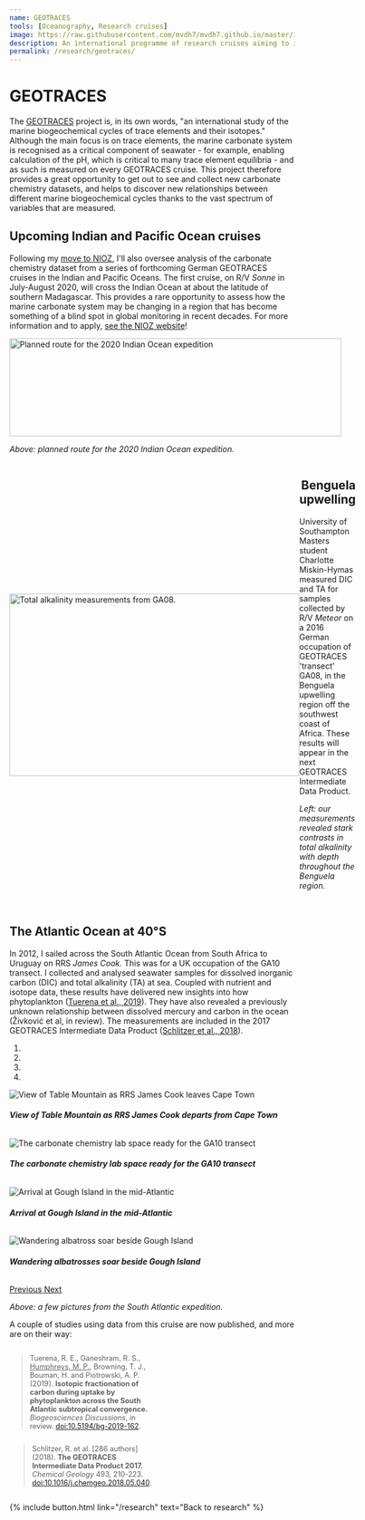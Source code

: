 ```yaml
---
name: GEOTRACES
tools: [Oceanography, Research cruises]
image: https://raw.githubusercontent.com/mvdh7/mvdh7.github.io/master/images/geotraces-map.png
description: An international programme of research cruises aiming to improve our understanding of trace element distributions and biogeochemical cycles throughout the global ocean.
permalink: /research/geotraces/
---
```


# GEOTRACES

The [GEOTRACES](http://www.geotraces.org) project is, in its own words, "an international study of the marine biogeochemical cycles of trace elements and their isotopes." Although the main focus is on trace elements, the marine carbonate system is recognised as a critical component of seawater - for example, enabling calculation of the pH, which is critical to many trace element equilibria - and as such is measured on every GEOTRACES cruise. This project therefore provides a great opportunity to get out to see and collect new carbonate chemistry datasets, and helps to discover new relationships between different marine biogeochemical cycles thanks to the vast spectrum of variables that are measured.

## Upcoming Indian and Pacific Ocean cruises

Following my [move to NIOZ](../../blog/moving-to-nioz), I'll also oversee analysis of the carbonate chemistry dataset from a series of forthcoming German GEOTRACES cruises in the Indian and Pacific Oceans. The first cruise, on R/V *Sonne* in July-August 2020, will cross the Indian Ocean at about the latitude of southern Madagascar. This provides a rare opportunity to assess how the marine carbonate system may be changing in a region that has become something of a blind spot in global monitoring in recent decades. For more information and to apply, [see the NIOZ website](https://www.workingatnioz.com/our-jobs/phd-in-anthropogenic-carbon-dioxide-uptake-and-accumulation-in-the-indian-and-south-pacific-oceans-a-blind-spot-in-recent-global-monitoring.html)!

<p class="text-center">
<img src="https://raw.githubusercontent.com/mvdh7/mvdh7.github.io/master/images/geotraces/sonne_indian.png" alt="Planned route for the 2020 Indian Ocean expedition" width="586" height="173" style="min-width:586px" />
</p>

<p class="text-center"><i>Above: planned route for the 2020 Indian Ocean expedition.</i></p>

<div style="display:flex; align-items:center">

<img src="https://raw.githubusercontent.com/mvdh7/mvdh7.github.io/master/images/geotraces/alkalinity_3d.png" alt="Total alkalinity measurements from GA08." width="512" height="322" style="min-width:512px" />

<div>
<div style='text-align:right'><h2>Benguela upwelling</h2></div>

<p class="text-right">University of Southampton Masters student Charlotte Miskin-Hymas measured DIC and TA for samples collected by R/V <i>Meteor</i> on a 2016 German occupation of GEOTRACES 'transect' GA08, in the Benguela upwelling region off the southwest coast of Africa. These results will appear in the next GEOTRACES Intermediate Data Product.</p>

<p class="text-right"><i>Left: our measurements revealed stark contrasts in total alkalinity with depth throughout the Benguela region.</i></p>

<br />
</div>

</div>

## The Atlantic Ocean at 40°S

In 2012, I sailed across the South Atlantic Ocean from South Africa to Uruguay on RRS *James Cook*. This was for a UK occupation of the GA10 transect. I collected and analysed seawater samples for dissolved inorganic carbon (DIC) and total alkalinity (TA) at sea. Coupled with nutrient and isotope data, these results have delivered new insights into how phytoplankton ([Tuerena et al., 2019](https://doi.org/10.5194/bg-16-3621-2019)). They have also revealed a previously unknown relationship between dissolved mercury and carbon in the ocean (Živković et al, in review). The measurements are included in the 2017 GEOTRACES Intermediate Data Product ([Schlitzer et al., 2018](https://doi.org/10.1016/j.chemgeo.2018.05.040)).

<div id="carouselExampleIndicators" class="carousel slide" data-ride="carousel">
  <ol class="carousel-indicators">
    <li data-target="#carouselExampleIndicators" data-slide-to="0" class="active"></li>
    <li data-target="#carouselExampleIndicators" data-slide-to="1"></li>
    <li data-target="#carouselExampleIndicators" data-slide-to="2"></li>
    <li data-target="#carouselExampleIndicators" data-slide-to="3"></li>
  </ol>
  <div class="carousel-inner">
    <div class="carousel-item active">
      <img class="d-block w-100" src="/images/geotraces/ga10table.jpg" alt="View of Table Mountain as RRS James Cook leaves Cape Town">
      <div class="carousel-caption d-none d-md-block text-warning">
        <h6><b>View of Table Mountain as RRS <i>James Cook</i> departs from Cape Town</b></h6>
      </div>
    </div>
    <div class="carousel-item">
      <img class="d-block w-100" src="/images/geotraces/ga10lab.jpg" alt="The carbonate chemistry lab space ready for the GA10 transect">
      <div class="carousel-caption d-none d-md-block">
        <h6><b>The carbonate chemistry lab space ready for the GA10 transect</b></h6>
      </div>
    </div>
    <div class="carousel-item">
      <img class="d-block w-100" src="/images/geotraces/Gough_island_arrival.jpg" alt="Arrival at Gough Island in the mid-Atlantic">
      <div class="carousel-caption d-none d-md-block">
        <h6><b>Arrival at Gough Island in the mid-Atlantic</b></h6>
      </div>
    </div>
    <div class="carousel-item">
      <img class="d-block w-100" src="/images/geotraces/ga10gough.jpg" alt="Wandering albatross soar beside Gough Island">
      <div class="carousel-caption d-none d-md-block">
        <h6><b>Wandering albatrosses soar beside Gough Island</b></h6>
      </div>
    </div>
  </div>
  <a class="carousel-control-prev" href="#carouselExampleIndicators" role="button" data-slide="prev">
    <span class="carousel-control-prev-icon" aria-hidden="true"></span>
    <span class="sr-only">Previous</span>
  </a>
  <a class="carousel-control-next" href="#carouselExampleIndicators" role="button" data-slide="next">
    <span class="carousel-control-next-icon" aria-hidden="true"></span>
    <span class="sr-only">Next</span>
  </a>
</div>

<p class="text-center"><i>Above: a few pictures from the South Atlantic expedition.</i></p>

A couple of studies using data from this cruise are now published, and more are on their way:

<div style="display:flex; font-size:90%; flex-wrap:wrap">

<div style="padding-right:0.8%; width:50%; min-width:200px"><blockquote>
Tuerena, R. E., Ganeshram, R. S., <u>Humphreys, M. P.</u>, Browning, T. J., Bouman, H. and Piotrowski, A. P. (2019). <strong>Isotopic fractionation of carbon during uptake by phytoplankton across the South Atlantic subtropical convergence.</strong> <em>Biogeosciences Discussions</em>, in review. <a href="https://doi.org/10.5194/bg-2019-162">doi:10.5194/bg-2019-162</a>.
</blockquote></div>

<div style="padding-left:0.8%; width:50%; min-width:200px"><blockquote>
Schlitzer, R. et al. [286 authors] (2018). <strong>The GEOTRACES Intermediate Data Product 2017.</strong> <em>Chemical Geology</em> 493, 210-223. <a href="https://doi.org/10.1016/j.chemgeo.2018.05.040">doi:10.1016/j.chemgeo.2018.05.040</a>.
</blockquote></div>

</div>

<p class="text-center">
{% include button.html link="/research" text="Back to research" %}
</p>
